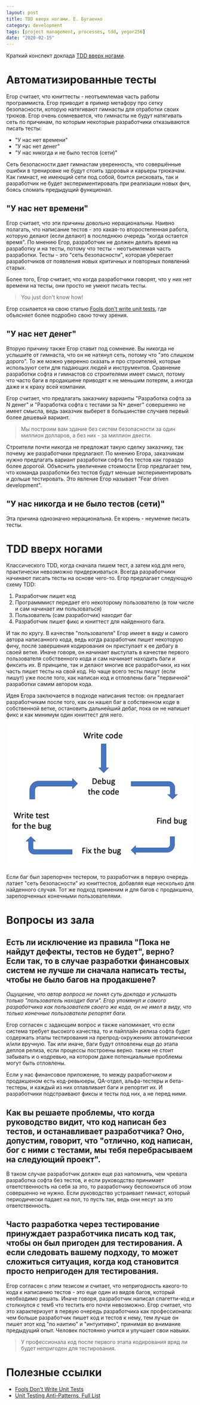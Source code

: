 ```yaml
---
layout: post
title: TDD вверх ногами. Е. Бугаенко
category: development
tags: [project management, processes, tdd, yegor256]
date: "2020-02-15"
---
```


Краткий конспект доклада [TDD вверх ногами](https://youtu.be/3QT7jaoOa9w).

# Автоматизированные тесты

Егор считает, что юниттесты - неотъемлемая часть работы программиста. Егор приводит в пример метафору про сетку безопасности, которую натягивают гимнасты для отработки своих трюков. Егор очень сомневается, что гимнасты не будут натягивать сеть по причинам, по которым некоторые разработчики отказываются писать тесты:

- "У нас нет времени"
- "У нас нет денег"
- "У нас никогда и не было тестов (сети)"

Сеть безопасности дает гимнастам уверенность, что совершённые ошибки в тренировке не будут стоить здоровья и карьеры трюкачам. Как гимнаст, не имеющий сети под собой, боится рисковать, так и разработчик не будет экспериментировать при реализации новых фич, боясь сломать предыдущий функционал.

## "У нас нет времени"

Егор считает, что эти причины довольно нерациональны. Наивно полагать, что написание тестов - это какая-то второстепенная работа, которую делают (если делают) в последнюю очередь "когда остается время". По мнению Егор, разработчик не должен делить время на разработку и на тесты, потому что тесты - неотъемлемая часть разработки. Тесты - это "сеть безопасности", которая уберегает разработчиков от появления новых критичных и повторных появлений старых.

Более того, Егор считает, что когда разработчики говорят, что у них нет времени на тесты, они просто не умеют писать тесты.

> You just don't know how!

Егор ссылается на свою статью [Fools don't write unit tests](https://www.yegor256.com/2015/07/16/fools-dont-write-unit-tests.html), где объясняет более подробно свою точку зрения.

## "У нас нет денег"

Вторую причину также Егор ставит под сомнение. Вы никогда не услышите от гимнаста, что он не натянул сеть, потому что "это слишком дорого". То же можно уверенно сказать и про строителей, которые используют сети для падающих людей и инструментов. Сравнение разработки софта и гимнастов со строителями имеет смысл, потому что часто баги в продакшене приводят к не меньшим потерям, а иногда даже и к краху всей компании.

Егор считает, что предлагать заказчику варианты "Разработка софта за N денег" и "Разработка софта с тестами за N+ денег" совершенно не имеет смысла, ведь заказчик выберет в большинстве случаев первый более дешевый вариант.

> Мы построим вам здание без систем безопасности за один миллион долларов, а без них - за миллион двести.

Строители почти никогда не предложат такую сделку заказчику, так почему же разработчики предлагают. По мнению Егора, заказчикам нужно предлагать вариант разработки софта без тестов как гораздо более дорогой. Объяснить увеличение стоимости Егор предлагает тем, что команда разработки без тестов будут меньше экспериментировать и дольше тестировать. Это явление Егор называет "Fear driven development".

## "У нас никогда и не было тестов (сети)"

Эта причина однозначно нерациональна. Ее корень - неумение писать тесты.

# TDD вверх ногами

Классического TDD, когда сначала пишем тест, а затем код для него, практически невозможно придерживаться. Всегда разработчики начинают писать тесты на основе чего-то. Егор предлагает следующую схему TDD:

1. Разработчик пишет код
2. Программмист передает его некоторому пользователю (в том числе и сам начинает им пользоваться)
3. Пользователь (сам разработчик) находит баг
4. Разработчик пишет фикс и юниттест для найденного бага.

И так по кругу. В качестве "пользователя" Егор имеет в виду и самого автора написанного кода, ведь когда разработчик пишет некоторую фичу, после завершения кодирования он приступает к ее дебагу в своей ветке. Иначе говоря, он начинает выступать в качестве первого пользователя собственного кода и сам начинает находить баги и фиксить их. В принципе, так и делают многие все разработчики, из них часть пишет тесты на свой код. Но чаще всего тесты пишут (если пишут) уже после того, как написан код и отловлены баги "первичной" разработки самим автором кода.

Идея Егора заключается в подходе написания тестов: он предлагает разработчикам после того, как он нашел баг в собственном коде в собственной ветке, остановить дальнейший дебаг, пока он не напишет фикс и как минимум один юниттест для него.

![Cycle of tdd](/assets/img/2020-02-15-tdd-upside-down/cycle-of-tdd.png)

Если баг был зарепорчен тестером, то разработчик в первую очередь латает "сеть безопасности" из юниттестов, добавляя еще несколько для найденного случая. Тот же подход применим и для багов с продакшена, зарепорченных конечными пользователями.

# Вопросы из зала

## Есть ли исключение из правила "Пока не найдут дефекты, тестов не будет", верно? Если так, то в случае разработки финансовых систем не лучше ли сначала написать тесты, чтобы не было багов на продакшене?

_Ощущение, что автор вопроса не понял суть доклада и услышать только "пользователь находит баги". Егор упомянул и самого разработчика как пользователя своего же кода, он не имел в виду, что только конечные пользователи репортят баги._

Егор согласен с задающим вопрос и также напоминает, что если система требует высокого качества, то и пайплайн релиза софта будет содержать этапы тестирования на препрод-окружениях автоматически и/или вручную. Так или иначе, баги будут отловлены еще до этапа деплоя релиза, если процессы построены верно. также не стоит забывать и о кодревью, на котором даже потенциальные проблемы могут быть отловлены.

Если у нас финансовое приложение, то между разработчиком и продакшеном есть код-ревьюеры, QA-отдел, альфа-тестеры и бета-тестеры, и каждый из них отлавливает баги и репортит их. И разработчики подстраивают фиксы и тесты под них, а не перед ними.

## Как вы решаете проблемы, что когда руководство видит, что код написан без тестов, и останавливает разработчика? Оно, допустим, говорит, что "отлично, код написан, бог с ними с тестами, мы тебя перебрасываем на следующий проект".

В таком случае разработчик должен еще раз напомнить, чем чревата разработка софта без тестов, и если руководство принимает ответственность на себя за это, то разработчику беспокоиться об этом совершенно не нужно. Если руководство устраивает гимнаст, который периодически падает на пол, то пусть так, ведь они несут за это ответственность.

## Часто разработка через тестирование принуждает разработчика писать код так, чтобы он был пригоден для тестирования. А если следовать вашему подходу, то может сложиться ситуация, когда код становится просто непригоден для тестирования.

Егор согласен с этим тезисом и считает, что непригодность какого-то кода к написанию тестов - это еще один из видов багов, который необходимо решать. Иначе говоря, разработчик написал спагетти-код и столкнулся с тем6 что тестить его почти невозможно. Егор считает, что это характеризует в первую очередь разработчика как профессионала: чем больше разработчик пишет код и тестов к нему, тем лучше он пишет этот код "по наитию" и "интуитивно", принимая во внимание предыдущий опыт. Человек постоянно учится и улучшает свои навыки.

> У профессионала код после первого этапа кодирования вряд ли будет непригоден для тестирования.

# Полезные ссылки

- [Fools Don't Write Unit Tests](https://www.yegor256.com/2015/07/16/fools-dont-write-unit-tests.html)
- [Unit Testing Anti-Patterns, Full List](https://www.yegor256.com/2018/12/11/unit-testing-anti-patterns.html)

